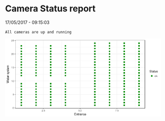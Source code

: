 Camera Status report
================
17/05/2017 - 09:15:03

    All cameras are up and running

![](camreport_files/figure-markdown_github/unnamed-chunk-2-1.png)
